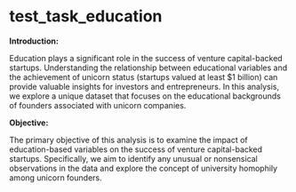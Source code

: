 # test_task_education

**Introduction:**

Education plays a significant role in the success of venture capital-backed startups. Understanding the relationship between educational variables and the achievement of unicorn status (startups valued at least $1 billion) can provide valuable insights for investors and entrepreneurs. In this analysis, we explore a unique dataset that focuses on the educational backgrounds of founders associated with unicorn companies.

**Objective:**

The primary objective of this analysis is to examine the impact of education-based variables on the success of venture capital-backed startups. Specifically, we aim to identify any unusual or nonsensical observations in the data and explore the concept of university homophily among unicorn founders.
